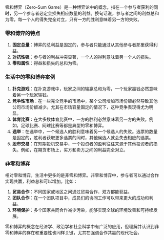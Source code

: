 

零和博弈（Zero-Sum Game）是一种博弈论中的概念，指在一个参与者获利的同时，另一个参与者必定会损失相应数量的利益。换句话说，参与者之间的利益总和为零。每一个人的得失完全对立，只有一方的胜利意味着另一方的失败。

### 零和博弈的特点

1. **固定总量**：博弈的总利益是固定的，参与者只能通过从其他参与者那里获得利益。
2. **对抗性强**：参与者的利益冲突显著，一个人的得利意味着另一个人的损失。
3. **零和属性**：得益和损失的总和为零。

### 生活中的零和博弈案例

1. **扑克游戏**：在扑克游戏中，玩家之间的输赢总和为零，一个玩家赢钱必然意味着另一个玩家输钱。
2. **竞争性市场**：在一些完全竞争的市场中，某个公司增加市场份额必然导致其他公司市场份额减少。尤其在市场容量固定的情况下，这种竞争表现得尤为明显。
3. **体育比赛**：在大多数体育比赛中，一方的胜利必然意味着另一方的失败。例如，足球比赛、网球比赛等都是典型的零和博弈。
4. **选举**：在选举中，一个候选人的胜利意味着另一个候选人的失败。选票的数量是固定的，胜利者获取更多选票的同时，其他候选人就会失去相应的选票。
5. **股市交易**：在短期投机交易中，一个投资者的盈利往往来源于其他投资者的损失。例如，在期货市场上，买方和卖方之间的利益完全对立。

### 非零和博弈

相对零和博弈，生活中更多的是非零和博弈。非零和博弈中，参与者可以通过合作实现共赢，利益总和可以增加。比如：

1. **贸易合作**：不同国家或地区之间通过贸易合作，双方都能获益。
2. **团队合作**：在一个团队项目中，成员们的协同工作可以带来更大的成功和利益。
3. **环境保护**：多个国家共同合作减少污染，能够实现全球的环境改善和可持续发展。

零和博弈的概念在经济学、政治学和社会科学中有广泛的应用，但理解并认识到非零和博弈的存在和重要性也同样关键，尤其在强调合作共赢的现代社会。